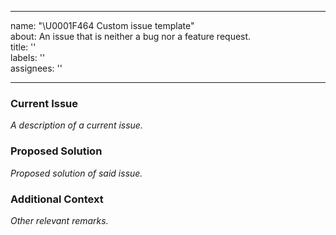 ---	
name: "\U0001F464 Custom issue template"	
about: An issue that is neither a bug nor a feature request.	
title: ''	
labels: ''	
assignees: ''	

 ---	
### Current Issue
_A description of a current issue._

### Proposed Solution
_Proposed solution of said issue._

### Additional Context
_Other relevant remarks._
